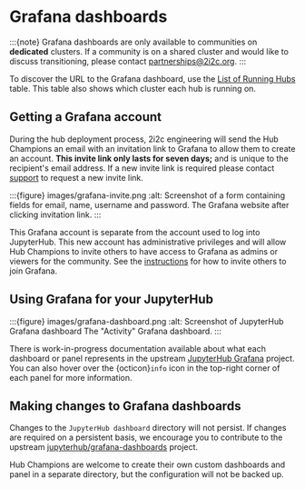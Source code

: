 # Grafana dashboards

:::{note}
Grafana dashboards are only available to communities on **dedicated** clusters. If a community is on a shared cluster and would like to discuss transitioning, please contact [partnerships@2i2c.org](mailto:partnerships@2i2c.org).
:::

To discover the URL to the Grafana dashboard, use the [List of Running Hubs](https://infrastructure.2i2c.org/reference/hubs/) table. This table also shows which cluster each hub is running on.

## Getting a Grafana account

During the hub deployment process, 2i2c engineering will send the Hub Champions an email with an invitation link to Grafana to allow them to create an account. **This invite link only lasts for seven days;** and is unique to the recipient's email address. If a new invite link is required please contact [support](support:email) to request a new invite link.

:::{figure} images/grafana-invite.png
:alt: Screenshot of a form containing fields for email, name, username and password.
The Grafana website after clicking invitation link.
:::

This Grafana account is separate from the account used to log into JupyterHub. This new account has administrative privileges and will allow Hub Champions to invite others to have access to Grafana as admins or viewers for the community. See the [instructions](https://infrastructure.2i2c.org/sre-guide/support/grafana-account) for how to invite others to join Grafana.

## Using Grafana for your JupyterHub

:::{figure} images/grafana-dashboard.png
:alt: Screenshot of JupyterHub Grafana dashboard
The "Activity" Grafana dashboard.
:::

There is work-in-progress documentation available about what each dashboard or panel represents in the upstream [JupyterHub Grafana](https://jupyterhub-grafana.readthedocs.io/en/latest/) project. You can also hover over the {octicon}`info` icon in the top-right corner of each panel for more information.

## Making changes to Grafana dashboards

Changes to the `JupyterHub dashboard` directory will not persist. If changes are required on a persistent basis, we encourage you to contribute to the upstream [jupyterhub/grafana-dashboards](https://github.com/jupyterhub/grafana-dashboards) project.

Hub Champions are welcome to create their own custom dashboards and panel in a separate directory, but the configuration will not be backed up.

